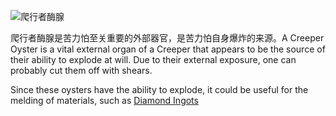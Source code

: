 ![爬行者酶腺](item:betterwithmods:creeper_oyster)

爬行者酶腺是苦力怕至关重要的外部器官，是苦力怕自身爆炸的来源。A Creeper Oyster is a vital external organ of a Creeper that appears to be the source of their ability to explode at will. 
Due to their external exposure, one can probably cut them off with shears. 

Since these oysters have the ability to explode, it could be useful for the melding of materials, such as [Diamond Ingots](diamond_ingot.md)
